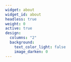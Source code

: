 ```yaml
---
widget: about
widget_id: about
headless: true
weight: 0
active: true
design:
  columns: "2"
  background:
    text_color_light: false
    image_darken: 0
---
```

